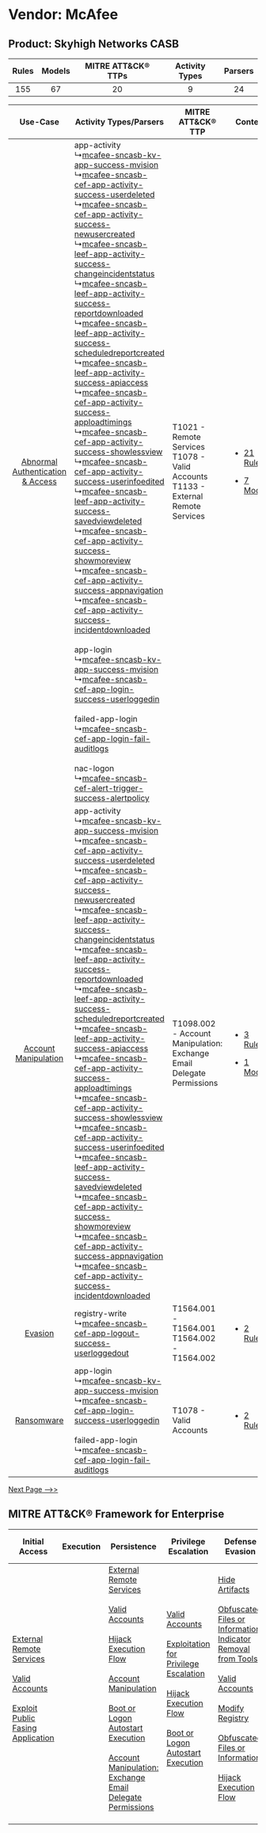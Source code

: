 Vendor: McAfee
==============
Product: Skyhigh Networks CASB
------------------------------
| Rules | Models | MITRE ATT&CK® TTPs | Activity Types | Parsers |
|:-----:|:------:|:------------------:|:--------------:|:-------:|
|  155  |   67   |         20         |       9        |   24    |

|    Use-Case    | Activity Types/Parsers    | MITRE ATT&CK® TTP    | Content    |
|:----:| ---- | ---- | ---- |
| [Abnormal Authentication & Access](../../../UseCases/uc_abnormal_authentication_&_access.md) |  app-activity<br> ↳[mcafee-sncasb-kv-app-success-mvision](Ps/pC_mcafeesncasbkvappsuccessmvision.md)<br> ↳[mcafee-sncasb-cef-app-activity-success-userdeleted](Ps/pC_mcafeesncasbcefappactivitysuccessuserdeleted.md)<br> ↳[mcafee-sncasb-cef-app-activity-success-newusercreated](Ps/pC_mcafeesncasbcefappactivitysuccessnewusercreated.md)<br> ↳[mcafee-sncasb-leef-app-activity-success-changeincidentstatus](Ps/pC_mcafeesncasbleefappactivitysuccesschangeincidentstatus.md)<br> ↳[mcafee-sncasb-leef-app-activity-success-reportdownloaded](Ps/pC_mcafeesncasbleefappactivitysuccessreportdownloaded.md)<br> ↳[mcafee-sncasb-leef-app-activity-success-scheduledreportcreated](Ps/pC_mcafeesncasbleefappactivitysuccessscheduledreportcreated.md)<br> ↳[mcafee-sncasb-leef-app-activity-success-apiaccess](Ps/pC_mcafeesncasbleefappactivitysuccessapiaccess.md)<br> ↳[mcafee-sncasb-cef-app-activity-success-apploadtimings](Ps/pC_mcafeesncasbcefappactivitysuccessapploadtimings.md)<br> ↳[mcafee-sncasb-cef-app-activity-success-showlessview](Ps/pC_mcafeesncasbcefappactivitysuccessshowlessview.md)<br> ↳[mcafee-sncasb-cef-app-activity-success-userinfoedited](Ps/pC_mcafeesncasbcefappactivitysuccessuserinfoedited.md)<br> ↳[mcafee-sncasb-leef-app-activity-success-savedviewdeleted](Ps/pC_mcafeesncasbleefappactivitysuccesssavedviewdeleted.md)<br> ↳[mcafee-sncasb-cef-app-activity-success-showmoreview](Ps/pC_mcafeesncasbcefappactivitysuccessshowmoreview.md)<br> ↳[mcafee-sncasb-cef-app-activity-success-appnavigation](Ps/pC_mcafeesncasbcefappactivitysuccessappnavigation.md)<br> ↳[mcafee-sncasb-cef-app-activity-success-incidentdownloaded](Ps/pC_mcafeesncasbcefappactivitysuccessincidentdownloaded.md)<br><br> app-login<br> ↳[mcafee-sncasb-kv-app-success-mvision](Ps/pC_mcafeesncasbkvappsuccessmvision.md)<br> ↳[mcafee-sncasb-cef-app-login-success-userloggedin](Ps/pC_mcafeesncasbcefapploginsuccessuserloggedin.md)<br><br> failed-app-login<br> ↳[mcafee-sncasb-cef-app-login-fail-auditlogs](Ps/pC_mcafeesncasbcefapploginfailauditlogs.md)<br><br> nac-logon<br> ↳[mcafee-sncasb-cef-alert-trigger-success-alertpolicy](Ps/pC_mcafeesncasbcefalerttriggersuccessalertpolicy.md)<br> | T1021 - Remote Services<br>T1078 - Valid Accounts<br>T1133 - External Remote Services<br> | [<ul><li>21 Rules</li></ul><ul><li>7 Models</li></ul>](RM/r_m_mcafee_skyhigh_networks_casb_Abnormal_Authentication_&_Access.md) |
|    [Account Manipulation](../../../UseCases/uc_account_manipulation.md)    |  app-activity<br> ↳[mcafee-sncasb-kv-app-success-mvision](Ps/pC_mcafeesncasbkvappsuccessmvision.md)<br> ↳[mcafee-sncasb-cef-app-activity-success-userdeleted](Ps/pC_mcafeesncasbcefappactivitysuccessuserdeleted.md)<br> ↳[mcafee-sncasb-cef-app-activity-success-newusercreated](Ps/pC_mcafeesncasbcefappactivitysuccessnewusercreated.md)<br> ↳[mcafee-sncasb-leef-app-activity-success-changeincidentstatus](Ps/pC_mcafeesncasbleefappactivitysuccesschangeincidentstatus.md)<br> ↳[mcafee-sncasb-leef-app-activity-success-reportdownloaded](Ps/pC_mcafeesncasbleefappactivitysuccessreportdownloaded.md)<br> ↳[mcafee-sncasb-leef-app-activity-success-scheduledreportcreated](Ps/pC_mcafeesncasbleefappactivitysuccessscheduledreportcreated.md)<br> ↳[mcafee-sncasb-leef-app-activity-success-apiaccess](Ps/pC_mcafeesncasbleefappactivitysuccessapiaccess.md)<br> ↳[mcafee-sncasb-cef-app-activity-success-apploadtimings](Ps/pC_mcafeesncasbcefappactivitysuccessapploadtimings.md)<br> ↳[mcafee-sncasb-cef-app-activity-success-showlessview](Ps/pC_mcafeesncasbcefappactivitysuccessshowlessview.md)<br> ↳[mcafee-sncasb-cef-app-activity-success-userinfoedited](Ps/pC_mcafeesncasbcefappactivitysuccessuserinfoedited.md)<br> ↳[mcafee-sncasb-leef-app-activity-success-savedviewdeleted](Ps/pC_mcafeesncasbleefappactivitysuccesssavedviewdeleted.md)<br> ↳[mcafee-sncasb-cef-app-activity-success-showmoreview](Ps/pC_mcafeesncasbcefappactivitysuccessshowmoreview.md)<br> ↳[mcafee-sncasb-cef-app-activity-success-appnavigation](Ps/pC_mcafeesncasbcefappactivitysuccessappnavigation.md)<br> ↳[mcafee-sncasb-cef-app-activity-success-incidentdownloaded](Ps/pC_mcafeesncasbcefappactivitysuccessincidentdownloaded.md)<br>    | T1098.002 - Account Manipulation: Exchange Email Delegate Permissions<br>    | [<ul><li>3 Rules</li></ul><ul><li>1 Models</li></ul>](RM/r_m_mcafee_skyhigh_networks_casb_Account_Manipulation.md)    |
|    [Evasion](../../../UseCases/uc_evasion.md)    |  registry-write<br> ↳[mcafee-sncasb-cef-app-logout-success-userloggedout](Ps/pC_mcafeesncasbcefapplogoutsuccessuserloggedout.md)<br>    | T1564.001 - T1564.001<br>T1564.002 - T1564.002<br>    | [<ul><li>2 Rules</li></ul>](RM/r_m_mcafee_skyhigh_networks_casb_Evasion.md)    |
|    [Ransomware](../../../UseCases/uc_ransomware.md)    |  app-login<br> ↳[mcafee-sncasb-kv-app-success-mvision](Ps/pC_mcafeesncasbkvappsuccessmvision.md)<br> ↳[mcafee-sncasb-cef-app-login-success-userloggedin](Ps/pC_mcafeesncasbcefapploginsuccessuserloggedin.md)<br><br> failed-app-login<br> ↳[mcafee-sncasb-cef-app-login-fail-auditlogs](Ps/pC_mcafeesncasbcefapploginfailauditlogs.md)<br>    | T1078 - Valid Accounts<br>    | [<ul><li>2 Rules</li></ul>](RM/r_m_mcafee_skyhigh_networks_casb_Ransomware.md)    |
[Next Page -->>](2_ds_mcafee_skyhigh_networks_casb.md)

MITRE ATT&CK® Framework for Enterprise
--------------------------------------
| Initial Access                                                                                                                                                                                                                         | Execution | Persistence                                                                                                                                                                                                                                                                                                                                                                                                                                                                                                 | Privilege Escalation                                                                                                                                                                                                                                                                                                          | Defense Evasion                                                                                                                                                                                                                                                                                                                                                                                                                                                                                | Credential Access | Discovery | Lateral Movement                                                     | Collection                                                                                                                                                                                                                                                   | Command and Control                                                                                                                                                                                                      | Exfiltration                                                                | Impact |
| -------------------------------------------------------------------------------------------------------------------------------------------------------------------------------------------------------------------------------------- | --------- | ----------------------------------------------------------------------------------------------------------------------------------------------------------------------------------------------------------------------------------------------------------------------------------------------------------------------------------------------------------------------------------------------------------------------------------------------------------------------------------------------------------- | ----------------------------------------------------------------------------------------------------------------------------------------------------------------------------------------------------------------------------------------------------------------------------------------------------------------------------- | ---------------------------------------------------------------------------------------------------------------------------------------------------------------------------------------------------------------------------------------------------------------------------------------------------------------------------------------------------------------------------------------------------------------------------------------------------------------------------------------------- | ----------------- | --------- | -------------------------------------------------------------------- | ------------------------------------------------------------------------------------------------------------------------------------------------------------------------------------------------------------------------------------------------------------ | ------------------------------------------------------------------------------------------------------------------------------------------------------------------------------------------------------------------------ | --------------------------------------------------------------------------- | ------ |
| [External Remote Services](https://attack.mitre.org/techniques/T1133)<br><br>[Valid Accounts](https://attack.mitre.org/techniques/T1078)<br><br>[Exploit Public Fasing Application](https://attack.mitre.org/techniques/T1190)<br><br> |           | [External Remote Services](https://attack.mitre.org/techniques/T1133)<br><br>[Valid Accounts](https://attack.mitre.org/techniques/T1078)<br><br>[Hijack Execution Flow](https://attack.mitre.org/techniques/T1574)<br><br>[Account Manipulation](https://attack.mitre.org/techniques/T1098)<br><br>[Boot or Logon Autostart Execution](https://attack.mitre.org/techniques/T1547)<br><br>[Account Manipulation: Exchange Email Delegate Permissions](https://attack.mitre.org/techniques/T1098/002)<br><br> | [Valid Accounts](https://attack.mitre.org/techniques/T1078)<br><br>[Exploitation for Privilege Escalation](https://attack.mitre.org/techniques/T1068)<br><br>[Hijack Execution Flow](https://attack.mitre.org/techniques/T1574)<br><br>[Boot or Logon Autostart Execution](https://attack.mitre.org/techniques/T1547)<br><br> | [Hide Artifacts](https://attack.mitre.org/techniques/T1564)<br><br>[Obfuscated Files or Information: Indicator Removal from Tools](https://attack.mitre.org/techniques/T1027/005)<br><br>[Valid Accounts](https://attack.mitre.org/techniques/T1078)<br><br>[Modify Registry](https://attack.mitre.org/techniques/T1112)<br><br>[Obfuscated Files or Information](https://attack.mitre.org/techniques/T1027)<br><br>[Hijack Execution Flow](https://attack.mitre.org/techniques/T1574)<br><br> |                   |           | [Remote Services](https://attack.mitre.org/techniques/T1021)<br><br> | [Data from Information Repositories](https://attack.mitre.org/techniques/T1213)<br><br>[Email Collection](https://attack.mitre.org/techniques/T1114)<br><br>[Email Collection: Email Forwarding Rule](https://attack.mitre.org/techniques/T1114/003)<br><br> | [Proxy: Multi-hop Proxy](https://attack.mitre.org/techniques/T1090/003)<br><br>[Application Layer Protocol](https://attack.mitre.org/techniques/T1071)<br><br>[Proxy](https://attack.mitre.org/techniques/T1090)<br><br> | [Automated Exfiltration](https://attack.mitre.org/techniques/T1020)<br><br> |        |